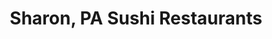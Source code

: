 ---
layout: city
title: Sharon, PA Sushi Restaurants
permalink: /pennsylvania/sharon/
stateAbbr: PA
stateName: Pennsylvania
cityName: Sharon

---